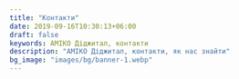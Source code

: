 ```yaml
---
title: "Контакти"
date: 2019-09-16T10:30:13+06:00
draft: false
keywords: АМІКО Діджитал, контакти
description: "АМІКО Діджитал, контакти, як нас знайти"
bg_image: "images/bg/banner-1.webp"
---
```


